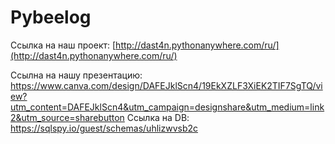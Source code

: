 Pybeelog
==============
Ссылка на наш проект: [http://dast4n.pythonanywhere.com/ru/](http://dast4n.pythonanywhere.com/ru/)

Ccылна на нашу презентацию: https://www.canva.com/design/DAFEJklScn4/19EkXZLF3XiEK2TIF7SgTQ/view?utm_content=DAFEJklScn4&utm_campaign=designshare&utm_medium=link2&utm_source=sharebutton
Ccылка на DB: https://sqlspy.io/guest/schemas/uhlizwvsb2c
